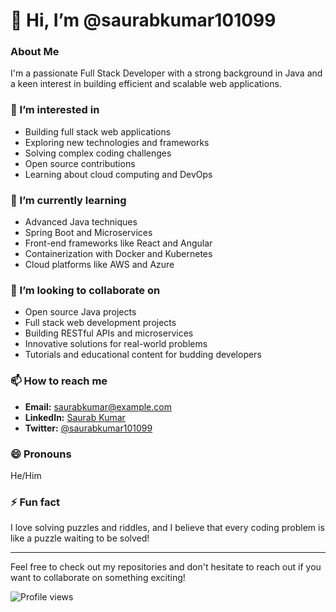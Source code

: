 # 👋 Hi, I’m @saurabkumar101099

### About Me
I'm a passionate Full Stack Developer with a strong background in Java and a keen interest in building efficient and scalable web applications.

### 👀 I’m interested in
- Building full stack web applications
- Exploring new technologies and frameworks
- Solving complex coding challenges
- Open source contributions
- Learning about cloud computing and DevOps

### 🌱 I’m currently learning
- Advanced Java techniques
- Spring Boot and Microservices
- Front-end frameworks like React and Angular
- Containerization with Docker and Kubernetes
- Cloud platforms like AWS and Azure

### 💞️ I’m looking to collaborate on
- Open source Java projects
- Full stack web development projects
- Building RESTful APIs and microservices
- Innovative solutions for real-world problems
- Tutorials and educational content for budding developers

### 📫 How to reach me
- **Email:** saurabkumar@example.com
- **LinkedIn:** [Saurab Kumar](https://www.linkedin.com/in/saurabkumar101099)
- **Twitter:** [@saurabkumar101099](https://twitter.com/saurabkumar101099)

### 😄 Pronouns
He/Him

### ⚡ Fun fact
I love solving puzzles and riddles, and I believe that every coding problem is like a puzzle waiting to be solved!

---

Feel free to check out my repositories and don't hesitate to reach out if you want to collaborate on something exciting!

![Profile views](https://gpvc.arturio.dev/saurabkumar101099)
